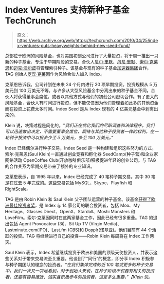 # Index Ventures 支持新种子基金 TechCrunch

> 原文：<https://web.archive.org/web/https://techcrunch.com/2010/04/25/index-ventures-puts-heavyweights-behind-new-seed-fund/>

总部位于欧洲的风险基金，也对美国初创公司进行了大量投资，将于周一推出一只新的种子基金，专注于早期阶段的交易。合伙人[尼尔·里默](https://web.archive.org/web/20221206204845/http://www.crunchbase.com/person/neil-rimer)、[丹尼·里默](https://web.archive.org/web/20221206204845/http://www.crunchbase.com/person/danny-rimer)、[索尔·克莱恩](https://web.archive.org/web/20221206204845/http://www.crunchbase.com/person/saul-klein)和[迈克·沃尔皮](https://web.archive.org/web/20221206204845/http://www.crunchbase.com/person/mike-volpi)将管理索引种子。该基金与现有的种子基金[加速器集团](https://web.archive.org/web/20221206204845/http://www.crunchbase.com/financial-organization/the-accelerator-group)合作，TAG 创始人[罗宾·克莱因](https://web.archive.org/web/20221206204845/http://www.crunchbase.com/person/robin-klein)作为风险合伙人加入 Index。

克莱恩告诉我，公司计划在未来 24 个月内进行 20 项早期投资。投资规模从 5 万美元到 100 万美元不等。与许多从大型风险基金中分离出来的种子基金不同，合伙人将获得董事会席位，或者以其他方式与他们的初创公司密切合作。有了更大的风险基金，合伙人有时间进行投资，但不能仅仅因为他们管理着如此多的其他资金而在投资上花费太多时间。Index Seed 是从 Index 现有的 4 亿美元基金中剥离出来的。

Klein 说，决策过程是简化的。"*我们正在优化我们的尽职调查和法律程序。我们可以迅速做出决定，不需要董事会席位，期待与其他种子投资者一样的权利，在一轮种子投资中可以投资少至 5 万美元，多至 100 万美元。”*

Index 已经偶尔进行种子交易，Index Seed 是一种构建和组织这些努力的方式。索尔·克莱恩(Saul Klein)一直通过创业竞赛和孵化器 SeedCamp(种子营)和企业家网络活动 OpenCoffee Club(开放咖啡俱乐部)积极促进年轻的创业公司。与 TAG 的合作关系为早期交易带来了额外的专业知识。

克莱恩表示，自 1995 年以来，Index 已经完成了 40 笔种子期交易，其中 30 笔是在过去 5 年完成的。这些交易包括 MySQL、Skype、Playfish 和 RightScale。

TAG 是由 Robin Klein 和 Saul Klein 父子团队运营的种子基金。该基金[获得了欧洲最佳投资者奖](https://web.archive.org/web/20221206204845/http://eu.beta.techcrunch.com/2009/07/09/the-europas-the-winners-and-finalists/)，是 Index 与 14 家公司的联合投资者，包括 Moo、My Heritage、Glasses Direct、OpenX、Stardoll、Moshi Monsters 和 LoveFilm。索尔·克莱因同时在这两家基金工作，因此已经有很多重叠。TAG 的退出包括 Agent Provocateur (3i)、Sit Up TV (Virgin Media)、Lastminute.com(IPO)、Last.fm (CBS)和 Dopplr(诺基亚)。他们目前有 44 个活跃的投资。TAG 将继续进行自己的投资——Robin Klein 每周将在 Index 工作两天。

Saul Klein 表示，Index 希望继续投资于欧洲和美国的顶级天使投资人，并表示这些关系对于带来交易流至关重要。他谈到了“同行”的概念，即分享 Index 积极参与种子期团队的理念的投资者。*“在我们集体完成的近 100 笔或更多的种子交易中，我们一次又一次地看到，对于创始人来说，在种子阶段不仅要有相关的投资者，还要有容易接近、诚实且积极参与的投资者，这是多么重要，”【Klein 说。*